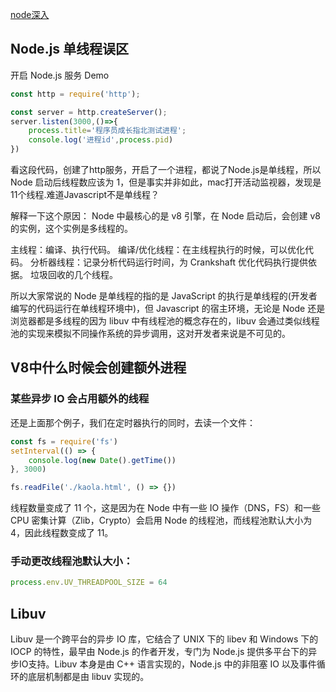 [node深入](http://www.inode.club/node/)
## Node.js 单线程误区
开启 Node.js 服务 Demo
```js
const http = require('http');

const server = http.createServer();
server.listen(3000,()=>{
    process.title='程序员成长指北测试进程';
    console.log('进程id',process.pid)
})
```
看这段代码，创建了http服务，开启了一个进程，都说了Node.js是单线程，所以 Node 启动后线程数应该为 1，但是事实并非如此，mac打开活动监视器，发现是11个线程.难道Javascript不是单线程？

解释一下这个原因：
Node 中最核心的是 v8 引擎，在 Node 启动后，会创建 v8 的实例，这个实例是多线程的。

主线程：编译、执行代码。
编译/优化线程：在主线程执行的时候，可以优化代码。
分析器线程：记录分析代码运行时间，为 Crankshaft 优化代码执行提供依据。
垃圾回收的几个线程。

所以大家常说的 Node 是单线程的指的是 JavaScript 的执行是单线程的(开发者编写的代码运行在单线程环境中)，但 Javascript 的宿主环境，无论是 Node 还是浏览器都是多线程的因为 libuv 中有线程池的概念存在的，libuv 会通过类似线程池的实现来模拟不同操作系统的异步调用，这对开发者来说是不可见的。

## V8中什么时候会创建额外进程

### 某些异步 IO 会占用额外的线程

还是上面那个例子，我们在定时器执行的同时，去读一个文件：
```js
const fs = require('fs')
setInterval(() => {
    console.log(new Date().getTime())
}, 3000)

fs.readFile('./kaola.html', () => {})
```
线程数量变成了 11 个，这是因为在 Node 中有一些 IO 操作（DNS，FS）和一些 CPU 密集计算（Zlib，Crypto）会启用 Node 的线程池，而线程池默认大小为 4，因此线程数变成了 11。

### 手动更改线程池默认大小：
```js
process.env.UV_THREADPOOL_SIZE = 64
```

## Libuv
Libuv 是一个跨平台的异步 IO 库，它结合了 UNIX 下的 libev 和 Windows 下的 IOCP 的特性，最早由 Node.js 的作者开发，专门为 Node.js 提供多平台下的异步IO支持。Libuv 本身是由 C++ 语言实现的，Node.js 中的非阻塞 IO 以及事件循环的底层机制都是由 libuv 实现的。
